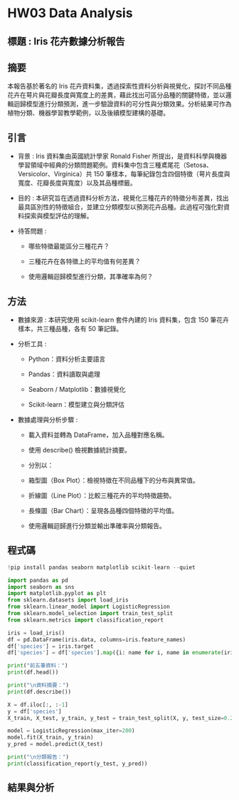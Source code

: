 # HW03 Data Analysis

## 標題 : Iris 花卉數據分析報告


## 摘要

本報告基於著名的 Iris 花卉資料集，透過探索性資料分析與視覺化，探討不同品種花卉在萼片與花瓣長度與寬度上的差異，藉此找出可區分品種的關鍵特徵，並以邏輯迴歸模型進行分類預測，進一步驗證資料的可分性與分類效果。分析結果可作為植物分類、機器學習教學範例，以及後續模型建構的基礎。

## 引言

- 背景 : 
Iris 資料集由英國統計學家 Ronald Fisher 所提出，是資料科學與機器學習領域中經典的分類問題範例。資料集中包含三種鳶尾花（Setosa、Versicolor、Virginica）共 150 筆樣本，每筆紀錄包含四個特徵（萼片長度與寬度、花瓣長度與寬度）以及其品種標籤。

- 目的 : 
本研究旨在透過資料分析方法，視覺化三種花卉的特徵分布差異，找出最具區別性的特徵組合，並建立分類模型以預測花卉品種。此過程可強化對資料探索與模型評估的理解。

- 待答問題 : 
  - 哪些特徵最能區分三種花卉？

  - 三種花卉在各特徵上的平均值有何差異？

  - 使用邏輯迴歸模型進行分類，其準確率為何？

## 方法

- 數據來源 : 
本研究使用 scikit-learn 套件內建的 Iris 資料集，包含 150 筆花卉樣本，共三種品種，各有 50 筆記錄。

- 分析工具 : 
  - Python：資料分析主要語言

  - Pandas：資料讀取與處理

  - Seaborn / Matplotlib：數據視覺化

  - Scikit-learn：模型建立與分類評估

- 數據處理與分析步驟 :
  - 載入資料並轉為 DataFrame，加入品種對應名稱。
  
  - 使用 describe() 檢視數據統計摘要。
  - 分別以：
   - 箱型圖（Box Plot）：檢視特徵在不同品種下的分布與異常值。

   - 折線圖（Line Plot）：比較三種花卉的平均特徵趨勢。

   - 長條圖（Bar Chart）：呈現各品種四個特徵的平均值。

  - 使用邏輯迴歸進行分類並輸出準確率與分類報告。

## 程式碼

```python
!pip install pandas seaborn matplotlib scikit-learn --quiet

import pandas as pd
import seaborn as sns
import matplotlib.pyplot as plt
from sklearn.datasets import load_iris
from sklearn.linear_model import LogisticRegression
from sklearn.model_selection import train_test_split
from sklearn.metrics import classification_report

iris = load_iris()
df = pd.DataFrame(iris.data, columns=iris.feature_names)
df['species'] = iris.target
df['species'] = df['species'].map({i: name for i, name in enumerate(iris.target_names)})

print("前五筆資料：")
print(df.head())

print("\n資料摘要：")
print(df.describe())

X = df.iloc[:, :-1]
y = df['species']
X_train, X_test, y_train, y_test = train_test_split(X, y, test_size=0.2, random_state=42)

model = LogisticRegression(max_iter=200)
model.fit(X_train, y_train)
y_pred = model.predict(X_test)

print("\n分類報告：")
print(classification_report(y_test, y_pred))

```
## 結果與分析
